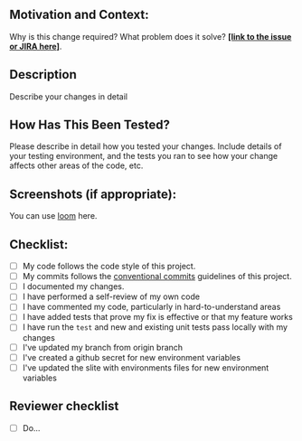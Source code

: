 ## Motivation and Context:
  Why is this change required? What problem does it solve?
  **[[link to the issue or JIRA here]]()**.

## Description
  Describe your changes in detail

## How Has This Been Tested?
  Please describe in detail how you tested your changes.
  Include details of your testing environment, and the tests you ran to see how your change affects other areas of the code, etc.

## Screenshots (if appropriate):

You can use [loom](https://www.loom.com/) here.

## Checklist:
<!--- Go over all the following points, and put an `x` in all the boxes that apply. -->
- [ ] My code follows the code style of this project.
- [ ] My commits follows the [conventional commits](https://www.conventionalcommits.org/en/v1.0.0/) guidelines of this project.
- [ ] I documented my changes.
- [ ] I have performed a self-review of my own code
- [ ] I have commented my code, particularly in hard-to-understand areas
- [ ] I have added tests that prove my fix is effective or that my feature works
- [ ] I have run the `test` and new and existing unit tests pass locally with my changes
- [ ] I've updated my branch from origin branch
- [ ] I've created a github secret for new environment variables
- [ ] I've updated the slite with environments files for new environment variables

## Reviewer checklist
 - [ ] Do...